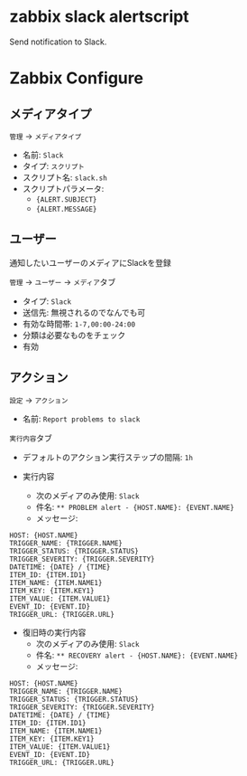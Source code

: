 # zabbix slack alertscript
Send notification to Slack.

# Zabbix Configure

## メディアタイプ
`管理` -> `メディアタイプ`

* 名前: `Slack`
* タイプ: `スクリプト`
* スクリプト名: `slack.sh`
* スクリプトパラメータ:
  - `{ALERT.SUBJECT}`
  - `{ALERT.MESSAGE}`

## ユーザー
通知したいユーザーのメディアにSlackを登録

`管理` -> `ユーザー` -> `メディア`タブ

* タイプ: `Slack`
* 送信先: 無視されるのでなんでも可
* 有効な時間帯: `1-7,00:00-24:00`
* 分類は必要なものをチェック
* 有効

## アクション
`設定` -> `アクション`

* 名前: `Report problems to slack`

`実行内容`タブ

* デフォルトのアクション実行ステップの間隔: `1h`

* 実行内容
  - 次のメディアのみ使用: `Slack`
  - 件名: `** PROBLEM alert - {HOST.NAME}: {EVENT.NAME}`
  - メッセージ:
```
HOST: {HOST.NAME}
TRIGGER_NAME: {TRIGGER.NAME}
TRIGGER_STATUS: {TRIGGER.STATUS}
TRIGGER_SEVERITY: {TRIGGER.SEVERITY}
DATETIME: {DATE} / {TIME}
ITEM_ID: {ITEM.ID1}
ITEM_NAME: {ITEM.NAME1}
ITEM_KEY: {ITEM.KEY1}
ITEM_VALUE: {ITEM.VALUE1}
EVENT_ID: {EVENT.ID}
TRIGGER_URL: {TRIGGER.URL}
```

* 復旧時の実行内容
  - 次のメディアのみ使用: `Slack`
  - 件名: `** RECOVERY alert - {HOST.NAME}: {EVENT.NAME}`
  - メッセージ:
```
HOST: {HOST.NAME}
TRIGGER_NAME: {TRIGGER.NAME}
TRIGGER_STATUS: {TRIGGER.STATUS}
TRIGGER_SEVERITY: {TRIGGER.SEVERITY}
DATETIME: {DATE} / {TIME}
ITEM_ID: {ITEM.ID1}
ITEM_NAME: {ITEM.NAME1}
ITEM_KEY: {ITEM.KEY1}
ITEM_VALUE: {ITEM.VALUE1}
EVENT_ID: {EVENT.ID}
TRIGGER_URL: {TRIGGER.URL}
```